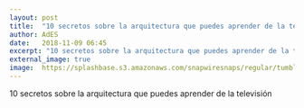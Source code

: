 ```yaml
---
layout: post
title:  "10 secretos sobre la arquitectura que puedes aprender de la televisión"
author: AdES
date:   2018-11-09 06:45
excerpt: "10 secretos sobre la arquitectura que puedes aprender de la televisión"
external_image: true
image:  https://splashbase.s3.amazonaws.com/snapwiresnaps/regular/tumblr_noyzqsIz6X1teue7jo1_1280.jpg
---
```

10 secretos sobre la arquitectura que puedes aprender de la televisión